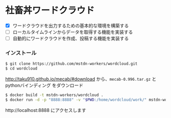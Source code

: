 # 社畜丼ワードクラウド

- [x] ワードクラウドを出力するための基本的な環境を構築する
- [ ] ローカルタイムラインからデータを取得する機能を実装する
- [ ] 自動的にワードクラウドを作成、投稿する機能を実装する

### インストール
```bash
$ git clone https://github.com/mstdn-workers/wordcloud.git
$ cd wordcloud
```

http://taku910.github.io/mecab/#download から、`mecab-0.996.tar.gz` と pythonバインディング をダウンロード

```bash
$ docker build -t mstdn-workers/wordcloud .
$ docker run -d -p "8888:8888" -v "$PWD:/home/wordcloud/work/" mstdn-workers/wordcloud
```

http://localhost:8888 にアクセスします
